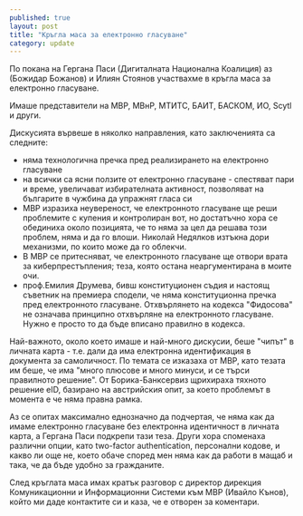 ```yaml
---
published: true
layout: post
title: "Кръгла маса за електронно гласуване"
category: update
---
```


По покана на Гергана Паси (Дигиталната Национална Коалиция) аз (Божидар Божанов) и Илиян Стоянов участвахме в кръгла маса за електронно гласуване. 

Имаше представители на МВР, МВнР, МТИТС, БАИТ, БАСКОМ, ИО, Scytl и други.

Дискусията вървеше в няколко направления, като заключенията са следните:

- няма технологична пречка пред реализирането на електронно гласуване
- на всички са ясни ползите от електронно гласуване - спестяват пари и време, увеличават избирателната активност, позволяват на българите в чужбина да упражнят гласа си
- МВР изразиха неувереност, че електронното гласуване ще реши проблемите с купения и контролиран вот, но достатъчно хора се обединиха около позицията, че то няма за цел да решава този проблем, няма и да го влоши. Николай Недялков изтъкна дори механизми, по които може да го облекчи.
- В МВР се притесняват, че електронното гласуване ще отвори врата за киберпрестъпления; теза, която остана неаргументирана в моите очи.
- проф.Емилия Друмева, бивш конституционен съдия и настоящ съветник на премиера сподели, че няма конституционна пречка пред електронното гласуване. Отхвърлянето на кодекса "Фидосова" не означава принципно отхвърляне на електронното гласуване. Нужно е просто то да бъде вписано правилно в кодекса.

Най-важното, около което имаше и най-много дискусии, беше "чипът" в личната карта - т.е. дали да има електронна идентификация в документа за самоличност. По темата се изказаха от МВР, като тезата им беше, че има "много плюсове и много минуси, и се търси правилното решение". От Борика-Банксервиз щрихираха тяхното решение eID, базирано на австрийския опит, за което проблемът в момента е че няма правна рамка.

Аз се опитах максимално еднозначно да подчертая, че няма как да имаме електронно гласуване без електронна идентичност в личната карта, а Гергана Паси подкрепи тази теза. Други хора споменаха различни опции, като two-factor authentication, персонални кодове, и какво ли още не, което обаче според мен няма как да работи в мащаб и така, че да бъде удобно за гражданите.

След кръглата маса имах кратък разговор с директор дирекция Комуникационни и Информационни Системи към МВР (Ивайло Кънов), който ми даде контактите си и каза, че е отворен за коментари.